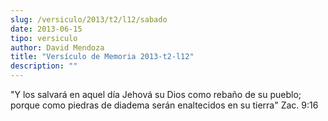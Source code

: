 ```yaml
---
slug: /versiculo/2013/t2/l12/sabado
date: 2013-06-15
tipo: versiculo
author: David Mendoza
title: "Versículo de Memoria 2013-t2-l12"
description: ""
---
```


"Y los salvará en aquel día Jehová su Dios como rebaño de su pueblo; porque como piedras de diadema serán enaltecidos en su tierra" Zac. 9:16
